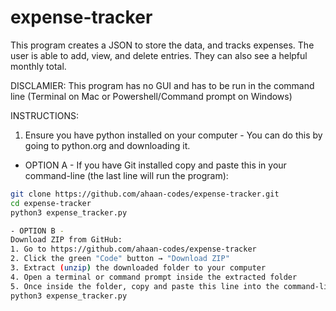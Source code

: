 # expense-tracker
This program creates a JSON to store the data, and tracks expenses. The user is able to add, view, and delete entries. They can also see a helpful monthly total.

DISCLAMIER:
This program has no GUI and has to be run in the command line (Terminal on Mac or Powershell/Command prompt on Windows)

INSTRUCTIONS:
1. Ensure you have python installed on your computer - You can do this by going to python.org and downloading it.

- OPTION A -
If you have Git installed copy and paste this in your command-line (the last line will run the program):

```bash
git clone https://github.com/ahaan-codes/expense-tracker.git
cd expense-tracker
python3 expense_tracker.py

- OPTION B -
Download ZIP from GitHub:
1. Go to https://github.com/ahaan-codes/expense-tracker
2. Click the green "Code" button → "Download ZIP"
3. Extract (unzip) the downloaded folder to your computer
4. Open a terminal or command prompt inside the extracted folder
5. Once inside the folder, copy and paste this line into the command-line:
python3 expense_tracker.py








